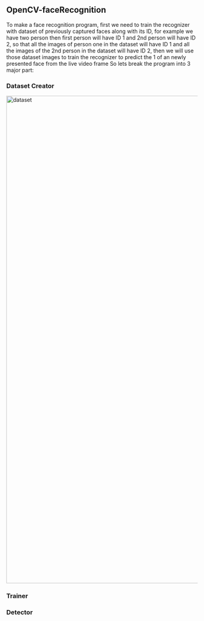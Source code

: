 ## OpenCV-faceRecognition

To make a face recognition program, first we need to train the recognizer with dataset of previously captured faces along with its ID, for example we have two person then first person will have ID 1 and 2nd person will have ID 2,  so that all the images of person one in the dataset will have ID 1 and all the images of the 2nd person in the dataset will have ID 2, then we will use those dataset images to train the recognizer to predict the 1 of an newly presented face from the live video frame
So lets break the program into 3 major part:
### Dataset Creator
<img width="1280" alt="dataset" src="https://cloud.githubusercontent.com/assets/11708565/26136752/6d0d8e3e-3adb-11e7-846c-3f9c5893d554.png">

### Trainer
### Detector

